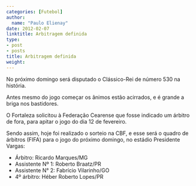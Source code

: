 ```yaml
---
categories: [Futebol]
author:
  name: "Paulo Elienay"
date: 2012-02-07
linktitle: Arbitragem definida
type:
- post
- posts
title: Arbitragem definida
weight: 
---
```

No próximo domingo será disputado o Clássico-Rei de número 530 na história.

Antes mesmo do jogo começar os ânimos estão acirrados, e é grande a briga nos bastidores.

O Fortaleza solicitou à Federação Cearense que fosse indicado um árbitro de fora, para apitar o jogo do dia 12 de fevereiro. 

Sendo assim, hoje foi realizado o sorteio na CBF, e esse será o quadro de árbitros (FIFA) para o jogo do próximo domingo, no estádio Presidente Vargas:

* Árbitro: Ricardo Marques/MG
* Assistente Nº 1: Roberto Braatz/PR
* Assistente N° 2: Fabrício Vilarinho/GO
* 4º árbitro: Héber Roberto Lopes/PR
